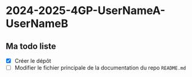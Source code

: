 # 2024-2025-4GP-UserNameA-UserNameB

## Ma todo liste

- [x] Créer le dépôt
- [ ] Modifier le fichier principale de la documentation du repo `README.md`
